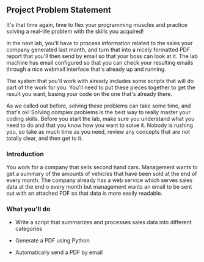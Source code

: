 ## Project Problem Statement

It's that time again, time to flex your programming muscles and practice solving a real-life problem with the skills
you acquired!

In the next lab, you'll have to process information related to the sales your company generated last month, and turn
that into a nicely formatted PDF report that you'll then send by email so that your boss can look at it. The lab
machine has email configured so that you can check your resulting emails through a nice webmail interface that's
already up and running.

The system that you'll work with already includes some scripts that will do part of the work for you. You'll need to
put these pieces together to get the result you want, basing your code on the one that's already there.

As we called out before, solving these problems can take some time, and that's ok! Solving complex problems is the
best way to really master your coding skills. Before you start the lab, make sure you understand what you need to do
and that you know how you want to solve it. Nobody is rushing you, so take as much time as you need, review any
concepts that are not totally clear, and then get to it.

### Introduction

You work for a company that sells second hand cars. Management wants to get a summary of the amounts of vehicles that
have been sold at the end of every month. The company already has a web service which serves sales data at the end o
every month but management wants an email to be sent out with an attached PDF so that data is more easily readable.

### What you'll do

* Write a script that summarizes and processes sales data into different categories

* Generate a PDF using Python

* Automatically send a PDF by email
